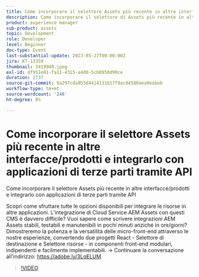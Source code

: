 ```yaml
---
title: Come incorporare il selettore Assets più recente in altre interfacce/prodotti e integrarlo con applicazioni di terze parti tramite API
description: Come incorporare il selettore di Assets più recente in altre interfacce/prodotti e integrarlo con applicazioni di terze parti utilizzando APILntrai come sfruttare tutte le opzioni disponibili per integrare risorse in altre applicazioni. L’integrazione di Cloud Service AEM Assets con questi CMS è davvero difficile? Vuoi sapere come scrivere integrazioni AEM Assets stabili, testabili e manutenibili in pochi minuti anziché in ore/giorni? Dimostreremo la potenza e la versatilità delle micro-front-end attraverso le nostre esperienze, convertendo due progetti React - Selettore di destinazione e Selettore risorse - in componenti front-end modulari, indipendenti e facilmente implementabili.
product: experience manager
sub-product: assets
topic: Development
role: Developer
level: Beginner
doc-type: Event
last-substantial-update: 2023-05-27T00:00:00Z
jira: KT-13359
thumbnail: 3419940.jpeg
exl-id: df951e01-fa11-4315-a4d0-5cb0950d90ce
duration: 2737
source-git-commit: 9a297cda953d4414131657f9ac84580aea0eabeb
workflow-type: tm+mt
source-wordcount: '246'
ht-degree: 0%

---
```


# Come incorporare il selettore Assets più recente in altre interfacce/prodotti e integrarlo con applicazioni di terze parti tramite API

Come incorporare il selettore Assets più recente in altre interfacce/prodotti e integrarlo con applicazioni di terze parti tramite API

Scopri come sfruttare tutte le opzioni disponibili per integrare le risorse in altre applicazioni. L’integrazione di Cloud Service AEM Assets con questi CMS è davvero difficile? Vuoi sapere come scrivere integrazioni AEM Assets stabili, testabili e manutenibili in pochi minuti anziché in ore/giorni? Dimostreremo la potenza e la versatilità delle micro-front-end attraverso le nostre esperienze, convertendo due progetti React - Selettore di destinazione e Selettore risorse - in componenti front-end modulari, indipendenti e facilmente implementabili. → Continuare la conversazione all&#39;indirizzo: https://adobe.ly/3LqELUM

>[!VIDEO](https://video.tv.adobe.com/v/3419940/?learn=on)
